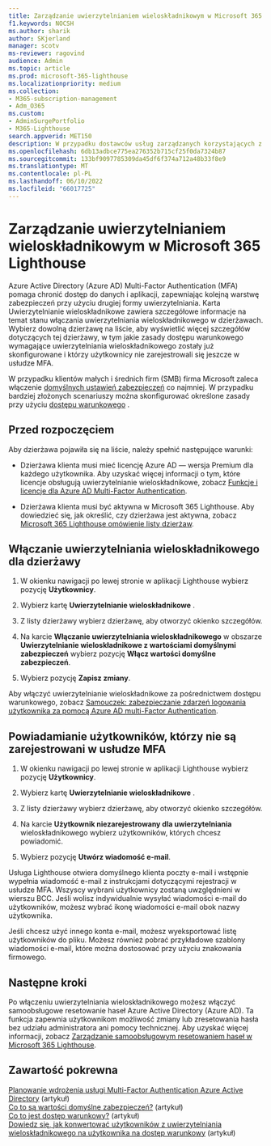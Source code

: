 ```yaml
---
title: Zarządzanie uwierzytelnianiem wieloskładnikowym w Microsoft 365 Lighthouse
f1.keywords: NOCSH
ms.author: sharik
author: SKjerland
manager: scotv
ms-reviewer: ragovind
audience: Admin
ms.topic: article
ms.prod: microsoft-365-lighthouse
ms.localizationpriority: medium
ms.collection:
- M365-subscription-management
- Adm_O365
ms.custom:
- AdminSurgePortfolio
- M365-Lighthouse
search.appverid: MET150
description: W przypadku dostawców usług zarządzanych korzystających z Microsoft 365 Lighthouse dowiedz się, jak zarządzać uwierzytelnianiem wieloskładnikowym.
ms.openlocfilehash: 6db13adbce775ea276352b715cf25f0da7324b87
ms.sourcegitcommit: 133bf9097785309da45df6f374a712a48b33f8e9
ms.translationtype: MT
ms.contentlocale: pl-PL
ms.lasthandoff: 06/10/2022
ms.locfileid: "66017725"
---
```

# <a name="manage-multifactor-authentication-in-microsoft-365-lighthouse"></a>Zarządzanie uwierzytelnianiem wieloskładnikowym w Microsoft 365 Lighthouse

Azure Active Directory (Azure AD) Multi-Factor Authentication (MFA) pomaga chronić dostęp do danych i aplikacji, zapewniając kolejną warstwę zabezpieczeń przy użyciu drugiej formy uwierzytelniania. Karta Uwierzytelnianie wieloskładnikowe zawiera szczegółowe informacje na temat stanu włączania uwierzytelniania wieloskładnikowego w dzierżawach. Wybierz dowolną dzierżawę na liście, aby wyświetlić więcej szczegółów dotyczących tej dzierżawy, w tym jakie zasady dostępu warunkowego wymagające uwierzytelniania wieloskładnikowego zostały już skonfigurowane i którzy użytkownicy nie zarejestrowali się jeszcze w usłudze MFA.

W przypadku klientów małych i średnich firm (SMB) firma Microsoft zaleca włączenie [domyślnych ustawień zabezpieczeń](/azure/active-directory/fundamentals/concept-fundamentals-security-defaults) co najmniej. W przypadku bardziej złożonych scenariuszy można skonfigurować określone zasady przy użyciu [dostępu warunkowego](/azure/active-directory/conditional-access/overview) .

## <a name="before-you-begin"></a>Przed rozpoczęciem

Aby dzierżawa pojawiła się na liście, należy spełnić następujące warunki:

- Dzierżawa klienta musi mieć licencję Azure AD — wersja Premium dla każdego użytkownika. Aby uzyskać więcej informacji o tym, które licencje obsługują uwierzytelnianie wieloskładnikowe, zobacz [Funkcje i licencje dla Azure AD Multi-Factor Authentication](/azure/active-directory/authentication/concept-mfa-licensing).

- Dzierżawa klienta musi być aktywna w Microsoft 365 Lighthouse. Aby dowiedzieć się, jak określić, czy dzierżawa jest aktywna, zobacz [Microsoft 365 Lighthouse omówienie listy dzierżaw](/microsoft-365/lighthouse/m365-lighthouse-tenant-list-overview).

## <a name="enable-mfa-for-a-tenant"></a>Włączanie uwierzytelniania wieloskładnikowego dla dzierżawy

1. W okienku nawigacji po lewej stronie w aplikacji Lighthouse wybierz pozycję **Użytkownicy**.

2. Wybierz kartę **Uwierzytelnianie wieloskładnikowe** .

3. Z listy dzierżawy wybierz dzierżawę, aby otworzyć okienko szczegółów.

4. Na karcie **Włączanie uwierzytelniania wieloskładnikowego** w obszarze **Uwierzytelnianie wieloskładnikowe z wartościami domyślnymi zabezpieczeń** wybierz pozycję **Włącz wartości domyślne zabezpieczeń**.

5. Wybierz pozycję **Zapisz zmiany**.

Aby włączyć uwierzytelnianie wieloskładnikowe za pośrednictwem dostępu warunkowego, zobacz [Samouczek: zabezpieczanie zdarzeń logowania użytkownika za pomocą Azure AD multi-Factor Authentication](/azure/active-directory/authentication/tutorial-enable-azure-mfa).

## <a name="notify-users-who-arent-registered-for-mfa"></a>Powiadamianie użytkowników, którzy nie są zarejestrowani w usłudze MFA

1. W okienku nawigacji po lewej stronie w aplikacji Lighthouse wybierz pozycję **Użytkownicy**.

2. Wybierz kartę **Uwierzytelnianie wieloskładnikowe** .

3. Z listy dzierżawy wybierz dzierżawę, aby otworzyć okienko szczegółów.

4. Na karcie **Użytkownik niezarejestrowany dla uwierzytelniania** wieloskładnikowego wybierz użytkowników, których chcesz powiadomić.

5. Wybierz pozycję **Utwórz wiadomość e-mail**.

Usługa Lighthouse otwiera domyślnego klienta poczty e-mail i wstępnie wypełnia wiadomość e-mail z instrukcjami dotyczącymi rejestracji w usłudze MFA. Wszyscy wybrani użytkownicy zostaną uwzględnieni w wierszu BCC. Jeśli wolisz indywidualnie wysyłać wiadomości e-mail do użytkowników, możesz wybrać ikonę wiadomości e-mail obok nazwy użytkownika.

Jeśli chcesz użyć innego konta e-mail, możesz wyeksportować listę użytkowników do pliku. Możesz również pobrać przykładowe szablony wiadomości e-mail, które można dostosować przy użyciu znakowania firmowego.

## <a name="next-steps"></a>Następne kroki

Po włączeniu uwierzytelniania wieloskładnikowego możesz włączyć samoobsługowe resetowanie haseł Azure Active Directory (Azure AD). Ta funkcja zapewnia użytkownikom możliwość zmiany lub zresetowania hasła bez udziału administratora ani pomocy technicznej. Aby uzyskać więcej informacji, zobacz [Zarządzanie samoobsługowym resetowaniem haseł w Microsoft 365 Lighthouse](m365-lighthouse-manage-sspr.md).

## <a name="related-content"></a>Zawartość pokrewna

[Planowanie wdrożenia usługi Multi-Factor Authentication Azure Active Directory](/azure/active-directory/authentication/howto-mfa-getstarted) (artykuł)\
[Co to są wartości domyślne zabezpieczeń?](/azure/active-directory/fundamentals/concept-fundamentals-security-defaults) (artykuł)\
[Co to jest dostęp warunkowy?](/azure/active-directory/conditional-access/overview) (artykuł)\
[Dowiedz się, jak konwertować użytkowników z uwierzytelniania wieloskładnikowego na użytkownika na dostęp warunkowy](/azure/active-directory/authentication/howto-mfa-getstarted#convert-users-from-per-user-mfa-to-conditional-access-based-mfa) (artykuł)
